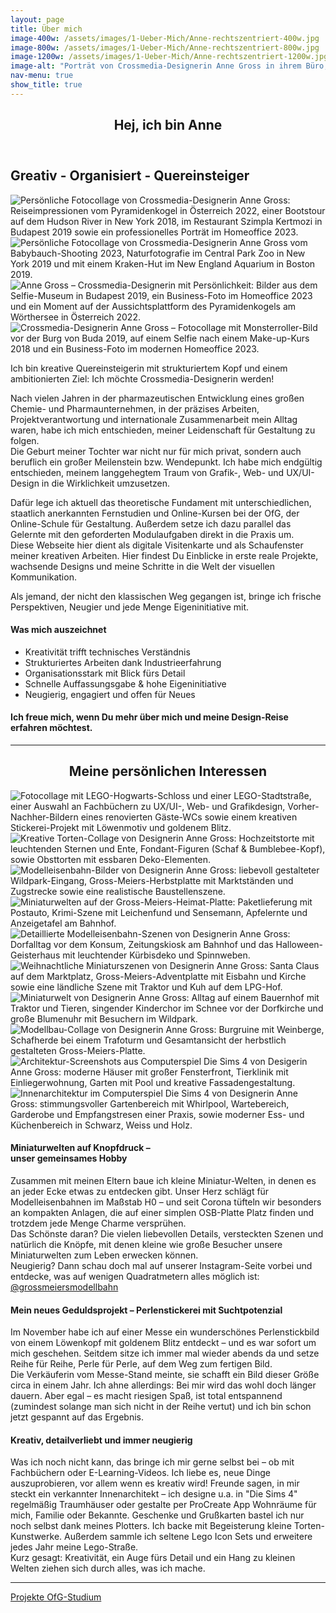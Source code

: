 ```yaml
---
layout: page
title: Über mich
image-400w: /assets/images/1-Ueber-Mich/Anne-rechtszentriert-400w.jpg
image-800w: /assets/images/1-Ueber-Mich/Anne-rechtszentriert-800w.jpg
image-1200w: /assets/images/1-Ueber-Mich/Anne-rechtszentriert-1200w.jpg
image-alt: "Porträt von Crossmedia-Designerin Anne Gross in ihrem Büro, freundlich lächelnd am Schreibtisch mit Pflanzen im Hintergrund."
nav-menu: true
show_title: true
---
```


<!-- Main -->
<div id="main" class="alt">

<!-- One -->
<section id="one">
<div class="inner">

<header class="major">
	<h1>Hej, ich bin Anne</h1>
</header>

<!-- Content -->
<h2 id="content">Greativ - Organisiert - Quereinsteiger</h2>
  <glider-gallery lightbox-id="Ueber-mich" per-view-max="4">
    <img 
      alt="Persönliche Fotocollage von Crossmedia-Designerin Anne Gross: Reiseimpressionen vom Pyramidenkogel in Österreich 2022, einer Bootstour auf dem Hudson River in New York 2018, im Restaurant Szimpla Kertmozi in Budapest 2019 sowie ein professionelles Porträt im Homeoffice 2023." 
      src="{% link /assets/images/1-Ueber-Mich/Anne-Collage-1-1200w.jpg %}" 
      srcset="
          {% link /assets/images/1-Ueber-Mich/Anne-Collage-1-100w.jpg %} 100w
          , {% link /assets/images/1-Ueber-Mich/Anne-Collage-1-400w.jpg %} 400w
          , {% link /assets/images/1-Ueber-Mich/Anne-Collage-1-800w.jpg %} 800w
          , {% link /assets/images/1-Ueber-Mich/Anne-Collage-1-1200w.jpg %} 1200w
      "
      sizes="80vw"
    />
        <img 
      alt="Persönliche Fotocollage von Crossmedia-Designerin Anne Gross vom Babybauch-Shooting 2023, Naturfotografie im Central Park Zoo in New York 2019 und mit einem Kraken-Hut im New England Aquarium in Boston 2019." 
      src="{% link /assets/images/1-Ueber-Mich/Anne-Collage-2-1200w.jpg %}" 
      srcset="
          {% link /assets/images/1-Ueber-Mich/Anne-Collage-2-100w.jpg %} 100w
          , {% link /assets/images/1-Ueber-Mich/Anne-Collage-2-400w.jpg %} 400w
          , {% link /assets/images/1-Ueber-Mich/Anne-Collage-2-800w.jpg %} 800w
          , {% link /assets/images/1-Ueber-Mich/Anne-Collage-2-1200w.jpg %} 1200w
      "
      sizes="80vw"
    />
        <img 
      alt="Anne Gross – Crossmedia-Designerin mit Persönlichkeit: Bilder aus dem Selfie-Museum in Budapest 2019, ein Business-Foto im Homeoffice 2023 und ein Moment auf der Aussichtsplattform des Pyramidenkogels am Wörthersee in Österreich 2022." 
      src="{% link /assets/images/1-Ueber-Mich/Anne-Collage-3-1200w.jpg %}" 
      srcset="
          {% link /assets/images/1-Ueber-Mich/Anne-Collage-3-100w.jpg %} 100w
          , {% link /assets/images/1-Ueber-Mich/Anne-Collage-3-400w.jpg %} 400w
          , {% link /assets/images/1-Ueber-Mich/Anne-Collage-3-800w.jpg %} 800w
          , {% link /assets/images/1-Ueber-Mich/Anne-Collage-3-1200w.jpg %} 1200w
      "
      sizes="80vw"
    />
        <img 
      alt="Crossmedia-Designerin Anne Gross – Fotocollage mit Monsterroller-Bild vor der Burg von Buda 2019, auf einem Selfie nach einem Make-up-Kurs 2018 und ein Business-Foto im modernen Homeoffice 2023." 
      src="{% link /assets/images/1-Ueber-Mich/Anne-Collage-4-1200w.jpg %}" 
      srcset="
          {% link /assets/images/1-Ueber-Mich/Anne-Collage-4-100w.jpg %} 100w
          , {% link /assets/images/1-Ueber-Mich/Anne-Collage-4-400w.jpg %} 400w
          , {% link /assets/images/1-Ueber-Mich/Anne-Collage-4-800w.jpg %} 800w
          , {% link /assets/images/1-Ueber-Mich/Anne-Collage-4-1200w.jpg %} 1200w
      "
      sizes="80vw"
    />
  </glider-gallery>
<br>
<p>Ich bin kreative Quereinsteigerin mit strukturiertem Kopf und einem ambitionierten Ziel: Ich möchte Crossmedia-Designerin werden!</p>
<p>Nach vielen Jahren in der pharmazeutischen Entwicklung eines großen Chemie- und Pharmaunternehmen, in der präzises Arbeiten, Projektverantwortung und internationale Zusammenarbeit mein Alltag waren, habe ich mich entschieden, meiner Leidenschaft für Gestaltung zu folgen.<br>Die Geburt meiner Tochter war nicht nur für mich privat, sondern auch beruflich ein großer Meilenstein bzw. Wendepunkt. Ich habe mich endgültig entschieden, meinem langgehegtem Traum von Grafik-, Web- und UX/UI-Design in die Wirklichkeit umzusetzen.</p>
<p>Dafür lege ich aktuell das theoretische Fundament mit unterschiedlichen, staatlich anerkannten Fernstudien und Online-Kursen bei der OfG, der Online-Schule für Gestaltung. Außerdem setze ich dazu parallel das Gelernte mit den geforderten Modulaufgaben direkt in die Praxis um.<br>Diese Webseite hier dient als digitale Visitenkarte und als Schaufenster meiner kreativen Arbeiten. Hier findest Du Einblicke in erste reale Projekte, wachsende Designs und meine Schritte in die Welt der visuellen Kommunikation.</p>
<p>Als jemand, der nicht den klassischen Weg gegangen ist, bringe ich frische Perspektiven, Neugier und jede Menge Eigeninitiative mit.</p>

<h4>Was mich auszeichnet</h4>
<ul>
	<li>Kreativität trifft technisches Verständnis</li>
	<li>Strukturiertes Arbeiten dank Industrieerfahrung</li>
	<li>Organisationsstark mit Blick fürs Detail</li>
	<li>Schnelle Auffassungsgabe & hohe Eigeninitiative</li>
	<li>Neugierig, engagiert und offen für Neues</li>
</ul>

<h4>Ich freue mich, wenn Du mehr über mich und meine Design-Reise erfahren möchtest.</h4>
<hr class="major" />

<h2 style="text-align: center;">Meine persönlichen Interessen</h2>
<!-- Glider Gallery-->
<glider-gallery lightbox-id="Persoenliche-Interessen" per-view-max="4">
  <img 
    alt="Fotocollage mit LEGO-Hogwarts-Schloss und einer LEGO-Stadtstraße, einer Auswahl an Fachbüchern zu UX/UI-, Web- und Grafikdesign, Vorher-Nachher-Bildern eines renovierten Gäste-WCs sowie einem kreativen Stickerei-Projekt mit Löwenmotiv und goldenem Blitz." 
    src="{% link /assets/images/1-Ueber-Mich/Fotocollage-1-1200w.jpg %}" 
    srcset="
        {% link /assets/images/1-Ueber-Mich/Fotocollage-1-100w.jpg %} 100w
        , {% link /assets/images/1-Ueber-Mich/Fotocollage-1-400w.jpg %} 400w
        , {% link /assets/images/1-Ueber-Mich/Fotocollage-1-800w.jpg %} 800w
        , {% link /assets/images/1-Ueber-Mich/Fotocollage-1-1200w.jpg %} 1200w
    "
    sizes="80vw"
  />
    <img 
    alt="Kreative Torten-Collage von Designerin Anne Gross: Hochzeitstorte mit leuchtenden Sternen und Ente, Fondant-Figuren (Schaf & Bumblebee-Kopf), sowie Obsttorten mit essbaren Deko-Elementen." 
    src="{% link /assets/images/1-Ueber-Mich/Fotocollage-2-1200w.jpg %}" 
    srcset="
        {% link /assets/images/1-Ueber-Mich/Fotocollage-2-100w.jpg %} 100w
        , {% link /assets/images/1-Ueber-Mich/Fotocollage-2-400w.jpg %} 400w
        , {% link /assets/images/1-Ueber-Mich/Fotocollage-2-800w.jpg %} 800w
        , {% link /assets/images/1-Ueber-Mich/Fotocollage-2-1200w.jpg %} 1200w
    "
    sizes="80vw"
  />
    <img 
    alt="Modelleisenbahn-Bilder von Designerin Anne Gross: liebevoll gestalteter Wildpark-Eingang, Gross-Meiers-Herbstplatte mit Marktständen und Zugstrecke sowie eine realistische Baustellenszene." 
    src="{% link /assets/images/1-Ueber-Mich/Fotocollage-3-1200w.jpg %}" 
    srcset="
        {% link /assets/images/1-Ueber-Mich/Fotocollage-3-100w.jpg %} 100w
        , {% link /assets/images/1-Ueber-Mich/Fotocollage-3-400w.jpg %} 400w
        , {% link /assets/images/1-Ueber-Mich/Fotocollage-3-800w.jpg %} 800w
        , {% link /assets/images/1-Ueber-Mich/Fotocollage-3-1200w.jpg %} 1200w
    "
    sizes="80vw"
  />
    <img 
    alt="Miniaturwelten auf der Gross-Meiers-Heimat-Platte: Paketlieferung mit Postauto, Krimi-Szene mit Leichenfund und Sensemann, Apfelernte und Anzeigetafel am Bahnhof." 
    src="{% link /assets/images/1-Ueber-Mich/Fotocollage-4-1200w.jpg %}" 
    srcset="
        {% link /assets/images/1-Ueber-Mich/Fotocollage-4-100w.jpg %} 100w
        , {% link /assets/images/1-Ueber-Mich/Fotocollage-4-400w.jpg %} 400w
        , {% link /assets/images/1-Ueber-Mich/Fotocollage-4-800w.jpg %} 800w
        , {% link /assets/images/1-Ueber-Mich/Fotocollage-4-1200w.jpg %} 1200w
    "
    sizes="80vw"
  />
    <img 
    alt="Detaillierte Modelleisenbahn-Szenen von Designerin Anne Gross: Dorfalltag vor dem Konsum, Zeitungskiosk am Bahnhof und das Halloween-Geisterhaus mit leuchtender Kürbisdeko und Spinnweben." 
    src="{% link /assets/images/1-Ueber-Mich/Fotocollage-5-1200w.jpg %}" 
    srcset="
        {% link /assets/images/1-Ueber-Mich/Fotocollage-5-100w.jpg %} 100w
        , {% link /assets/images/1-Ueber-Mich/Fotocollage-5-400w.jpg %} 400w
        , {% link /assets/images/1-Ueber-Mich/Fotocollage-5-800w.jpg %} 800w
        , {% link /assets/images/1-Ueber-Mich/Fotocollage-5-1200w.jpg %} 1200w
    "
    sizes="80vw"
  />
    <img 
    alt="Weihnachtliche Miniaturszenen von Designerin Anne Gross: Santa Claus auf dem Marktplatz, Gross-Meiers-Adventplatte mit Eisbahn und Kirche sowie eine ländliche Szene mit Traktor und Kuh auf dem LPG-Hof." 
    src="{% link /assets/images/1-Ueber-Mich/Fotocollage-6-1200w.jpg %}" 
    srcset="
        {% link /assets/images/1-Ueber-Mich/Fotocollage-6-100w.jpg %} 100w
        , {% link /assets/images/1-Ueber-Mich/Fotocollage-6-400w.jpg %} 400w
        , {% link /assets/images/1-Ueber-Mich/Fotocollage-6-800w.jpg %} 800w
        , {% link /assets/images/1-Ueber-Mich/Fotocollage-6-1200w.jpg %} 1200w
    "
    sizes="80vw"
  />
    <img 
    alt="Miniaturwelt von Designerin Anne Gross: Alltag auf einem Bauernhof mit Traktor und Tieren, singender Kinderchor im Schnee vor der Dorfkirche und große Blumenuhr mit Besuchern im Wildpark." 
    src="{% link /assets/images/1-Ueber-Mich/Fotocollage-7-1200w.jpg %}" 
    srcset="
        {% link /assets/images/1-Ueber-Mich/Fotocollage-7-100w.jpg %} 100w
        , {% link /assets/images/1-Ueber-Mich/Fotocollage-7-400w.jpg %} 400w
        , {% link /assets/images/1-Ueber-Mich/Fotocollage-7-800w.jpg %} 800w
        , {% link /assets/images/1-Ueber-Mich/Fotocollage-7-1200w.jpg %} 1200w
    "
    sizes="80vw"
  />
    <img 
    alt="Modellbau-Collage von Designerin Anne Gross: Burgruine mit Weinberge, Schafherde bei einem Trafoturm und Gesamtansicht der herbstlich gestalteten Gross-Meiers-Platte." 
    src="{% link /assets/images/1-Ueber-Mich/Fotocollage-8-1200w.jpg %}" 
    srcset="
        {% link /assets/images/1-Ueber-Mich/Fotocollage-8-100w.jpg %} 100w
        , {% link /assets/images/1-Ueber-Mich/Fotocollage-8-400w.jpg %} 400w
        , {% link /assets/images/1-Ueber-Mich/Fotocollage-8-800w.jpg %} 800w
        , {% link /assets/images/1-Ueber-Mich/Fotocollage-8-1200w.jpg %} 1200w
    "
    sizes="80vw"
  />
    <img 
    alt="Architektur-Screenshots aus Computerspiel Die Sims 4 von Desigerin Anne Gross: moderne Häuser mit großer Fensterfront, Tierklinik mit Einliegerwohnung, Garten mit Pool und kreative Fassadengestaltung." 
    src="{% link /assets/images/1-Ueber-Mich/Fotocollage-9-1200w.jpg %}" 
    srcset="
        {% link /assets/images/1-Ueber-Mich/Fotocollage-9-100w.jpg %} 100w
        , {% link /assets/images/1-Ueber-Mich/Fotocollage-9-400w.jpg %} 400w
        , {% link /assets/images/1-Ueber-Mich/Fotocollage-9-800w.jpg %} 800w
        , {% link /assets/images/1-Ueber-Mich/Fotocollage-9-1200w.jpg %} 1200w
    "
    sizes="80vw"
  />
    <img 
    alt="Innenarchitektur im Computerspiel Die Sims 4 von Designerin Anne Gross: stimmungsvoller Gartenbereich mit Whirlpool, Wartebereich, Garderobe und Empfangstresen einer Praxis, sowie moderner Ess- und Küchenbereich in Schwarz, Weiss und Holz." 
    src="{% link /assets/images/1-Ueber-Mich/Fotocollage-10-1200w.jpg %}" 
    srcset="
        {% link /assets/images/1-Ueber-Mich/Fotocollage-10-100w.jpg %} 100w
        , {% link /assets/images/1-Ueber-Mich/Fotocollage-10-400w.jpg %} 400w
        , {% link /assets/images/1-Ueber-Mich/Fotocollage-10-800w.jpg %} 800w
        , {% link /assets/images/1-Ueber-Mich/Fotocollage-10-1200w.jpg %} 1200w
    "
    sizes="80vw"
  />
</glider-gallery>
<p></p>
<!-- Persönliche Interessen -->
<div class="row">
	<div class="4u 12u$(medium)">
		<h4>Miniaturwelten auf Knopfdruck – <br> unser gemeinsames Hobby</h4>
		<p>Zusammen mit meinen Eltern baue ich kleine Miniatur-Welten, in denen es an jeder Ecke etwas zu entdecken gibt. Unser Herz schlägt für Modelleisenbahnen im Maßstab H0 – und seit Corona tüfteln wir besonders an kompakten Anlagen, die auf einer simplen OSB-Platte Platz finden und trotzdem jede Menge Charme versprühen. <br> Das Schönste daran? Die vielen liebevollen Details, versteckten Szenen und natürlich die Knöpfe, mit denen kleine wie große Besucher unsere Miniaturwelten zum Leben erwecken können. <br> Neugierig? Dann schau doch mal auf unserer Instagram-Seite vorbei und entdecke, was auf wenigen Quadratmetern alles möglich ist: <a href="https://www.instagram.com/grossmeiersmodellbahn/">@grossmeiersmodellbahn</a> </p>
	</div>
	<div class="4u 12u$(medium)">
		<h4>Mein neues Geduldsprojekt – Perlenstickerei mit Suchtpotenzial</h4>
		<p>Im November habe ich auf einer Messe ein wunderschönes Perlenstickbild von einem Löwenkopf mit goldenem Blitz entdeckt – und es war sofort um mich geschehen. Seitdem sitze ich immer mal wieder abends da und setze Reihe für Reihe, Perle für Perle, auf dem Weg zum fertigen Bild. <br> Die Verkäuferin vom Messe-Stand meinte, sie schafft ein Bild dieser Größe circa in einem Jahr. Ich ahne allerdings: Bei mir wird das wohl doch länger dauern. Aber egal – es macht riesigen Spaß, ist total entspannend (zumindest solange man sich nicht in der Reihe vertut) und ich bin schon jetzt gespannt auf das Ergebnis.</p>
	</div>
	<div class="4u$ 12u$(medium)">
		<h4>Kreativ, detailverliebt und immer neugierig</h4>
		<p>Was ich noch nicht kann, das bringe ich mir gerne selbst bei – ob mit Fachbüchern oder E-Learning-Videos. Ich liebe es, neue Dinge auszuprobieren, vor allem wenn es kreativ wird! Freunde sagen, in mir steckt ein verkannter Innenarchitekt – ich designe u.a. in "Die Sims 4" regelmäßig Traumhäuser oder gestalte per ProCreate App Wohnräume für mich, Familie oder Bekannte. Geschenke und Grußkarten bastel ich nur noch selbst dank meines Plotters. Ich backe mit Begeisterung kleine Torten-Kunstwerke. Außerdem sammle ich seltene Lego Icon Sets und erweitere jedes Jahr meine Lego-Straße. <br> Kurz gesagt: Kreativität, ein Auge fürs Detail und ein Hang zu kleinen Welten ziehen sich durch alles, was ich mache.</p>
	</div>
</div>
<hr>
<!-- Bar -->
  <div class="bar">
    <a class="button" href="{% link 2_Projekte.md %}">
      Projekte
    </a>
    <a class="button" href="{% link 3_OfG-Studium.md %}">
      OfG-Studium 
    </a>
  </div>